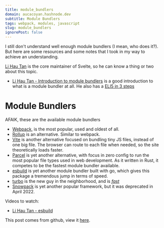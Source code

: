 ```yaml
---
title: module_bundlers
domain: aucacoyan.hashnode.dev
subtitle: Module Bundlers
tags: webpack, modules, javascript
slug: module_bundlers
ignorePost: false
---
```


I still don't understand well enough module bundlers (I mean, who does it?). But here are some resources and some notes that I took in my way to achieve an understanding.

[Li Hau Tan](https://www.youtube.com/c/lihautan) is the core maintainer of Svelte, so he can know a thing or two about this topic.

- [Li Hau Tan - Introduction to module bundlers](https://www.youtube.com/watch?v=mEvIyjo_A9w) is a good introduction to what is a module bundler at all. He also has a [ELI5 in 3 steps](https://www.youtube.com/watch?v=iOYO2dKBYow)

# Module Bundlers

AFAIK, these are the available module bundlers

- [Webpack](https://webpack.js.org/), is the most popular, used and oldest of all.
- [Rollup](https://rollupjs.org/guide/en/) is an alternative. Similar to webpack.
- [Vite](https://vitejs.dev/) is another alternative focused on bundling tiny JS files, instead of one big file. The browser can route to each file when needed, so the site theoretically loads faster.
- [Parcel](https://parceljs.org/) is yet another alternative, with focus in zero config to run the most popular file types used in web development. As it written in Rust, it competes to be the fastest module bundler available.
- [esbuild](https://esbuild.github.io/) is yet another module bundler built with go, which gives this package a tremendous jump in terms of speed.
- [turbo](https://turbo.build/) is the new guy in the neighborhood, and is [_fast_](https://turbo.build/pack/docs/comparisons/turbopack-vs-vite)
- [Snowpack](https://github.com/FredKSchott/snowpack#readme) is yet another popular framework, but it was deprecated in April 2022.

Videos to watch:

- [Li Hau Tan - esbuild](https://www.youtube.com/watch?v=tz1CZV1-lYc)

This post comes from github, view it [here](https://github.com/AucaCoyan/blog/blob/main/module_bundlers.md).
